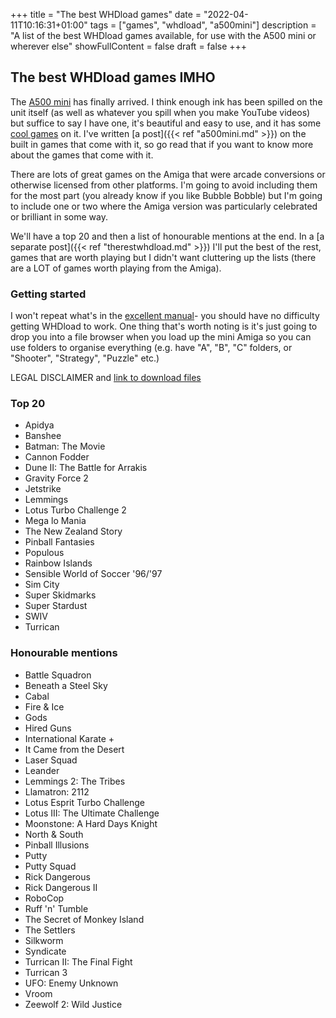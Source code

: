 +++
title = "The best WHDload games"
date = "2022-04-11T10:16:31+01:00"
tags = ["games", "whdload", "a500mini"]
description = "A list of the best WHDload games available, for use with the A500 mini or wherever else"
showFullContent = false
draft = false
+++

## The best WHDload games IMHO

The [A500 mini](https://retrogames.biz/products/thea500-mini/) has finally arrived. I think enough ink has been spilled on the unit itself (as well as whatever you spill when you make YouTube videos) but suffice to say I have one, it's beautiful and easy to use, and it has some [cool games](https://retrogames.biz/games/thea500-mini/) on it. I've written [a post]({{< ref "a500mini.md" >}}) on the built in games that come with it, so go read that if you want to know more about the games that come with it. 

There are lots of great games on the Amiga that were arcade conversions or otherwise licensed from other platforms. I'm going to avoid including them for the most part (you already know if you like Bubble Bobble) but I'm going to include one or two where the Amiga version was particularly celebrated or brilliant in some way. 

We'll have a top 20 and then a list of honourable mentions at the end. In a [a separate post]({{< ref "therestwhdload.md" >}}) I'll put the best of the rest, games that are worth playing but I didn't want cluttering up the lists (there are a LOT of games worth playing from the Amiga). 

### Getting started

I won't repeat what's in the [excellent manual](https://drive.google.com/file/d/1SD6AsDUWG3B6X_AfmDxqihO-uNPJH6Y-/edit)- you should have no difficulty getting WHDload to work. One thing that's worth noting is it's just going to drop you into a file browser when you load up the mini Amiga so you can use folders to organise everything (e.g. have "A", "B", "C" folders, or "Shooter", "Strategy", "Puzzle" etc.)

LEGAL DISCLAIMER and [link to download files](http://www.whdownload.com/index.php)

### Top 20

* Apidya 
* Banshee
* Batman: The Movie 
* Cannon Fodder 
* Dune II: The Battle for Arrakis 
* Gravity Force 2 
* Jetstrike  
* Lemmings 
* Lotus Turbo Challenge 2 
* Mega lo Mania 
* The New Zealand Story 
* Pinball Fantasies  
* Populous 
* Rainbow Islands 
* Sensible World of Soccer '96/'97 
* Sim City 
* Super Skidmarks 
* Super Stardust 
* SWIV 
* Turrican 

### Honourable mentions
* Battle Squadron 
* Beneath a Steel Sky 
* Cabal 
* Fire & Ice 
* Gods 
* Hired Guns 
* International Karate + 
* It Came from the Desert 
* Laser Squad 
* Leander
* Lemmings 2: The Tribes 
* Llamatron: 2112 
* Lotus Esprit Turbo Challenge 
* Lotus III: The Ultimate Challenge 
* Moonstone: A Hard Days Knight 
* North & South 
* Pinball Illusions 
* Putty 
* Putty Squad 
* Rick Dangerous 
* Rick Dangerous II 
* RoboCop 
* Ruff 'n' Tumble 
* The Secret of Monkey Island 
* The Settlers 
* Silkworm 
* Syndicate 
* Turrican II: The Final Fight 
* Turrican 3 
* UFO: Enemy Unknown  
* Vroom 
* Zeewolf 2: Wild Justice 

